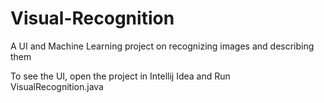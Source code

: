 # Visual-Recognition
A UI and Machine Learning project on recognizing images and describing them

To see the UI, open the project in Intellij Idea and Run VisualRecognition.java
